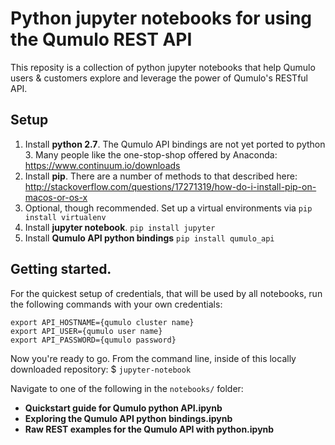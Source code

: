 # Python jupyter notebooks for using the Qumulo REST API

This reposity is a collection of python jupyter notebooks that help Qumulo users & customers explore and leverage the power of Qumulo's RESTful API.

## Setup

1. Install **python 2.7**. The Qumulo API bindings are not yet ported to python 3. Many people like the one-stop-shop offered by Anaconda: https://www.continuum.io/downloads
2. Install **pip**. There are a number of methods to that described here: http://stackoverflow.com/questions/17271319/how-do-i-install-pip-on-macos-or-os-x
3. Optional, though recommended. Set up a virtual environments via `pip install virtualenv`
4. Install **jupyter notebook**. `pip install jupyter`
5. Install **Qumulo API python bindings** `pip install qumulo_api`


## Getting started.

For the quickest setup of credentials, that will be used by all notebooks, run the following commands with your own credentials:
```
export API_HOSTNAME={qumulo cluster name}
export API_USER={qumulo user name}
export API_PASSWORD={qumulo password}
```

Now you're ready to go. From the command line, inside of this locally downloaded repository:
$ `jupyter-notebook`

Navigate to one of the following in the `notebooks/` folder:
- **Quickstart guide for Qumulo python API.ipynb**
- **Exploring the Qumulo API python bindings.ipynb**
- **Raw REST examples for the Qumulo API with python.ipynb**